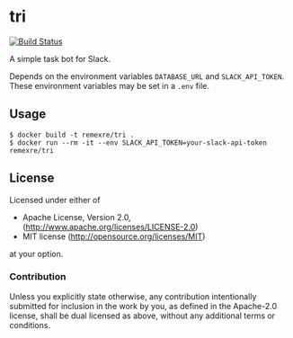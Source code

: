# tri

[![Build Status](https://travis-ci.org/remexre/sparkly-rs.svg?branch=master)](https://travis-ci.org/remexre/sparkly-rs)

A simple task bot for Slack.

Depends on the environment variables `DATABASE_URL` and `SLACK_API_TOKEN`.
These environment variables may be set in a `.env` file.

## Usage

```
$ docker build -t remexre/tri .
$ docker run --rm -it --env SLACK_API_TOKEN=your-slack-api-token remexre/tri
```

## License

Licensed under either of

 * Apache License, Version 2.0, (http://www.apache.org/licenses/LICENSE-2.0)
 * MIT license (http://opensource.org/licenses/MIT)

at your option.

### Contribution

Unless you explicitly state otherwise, any contribution intentionally submitted for inclusion in the work by you, as defined in the Apache-2.0 license, shall be dual licensed as above, without any additional terms or conditions.
